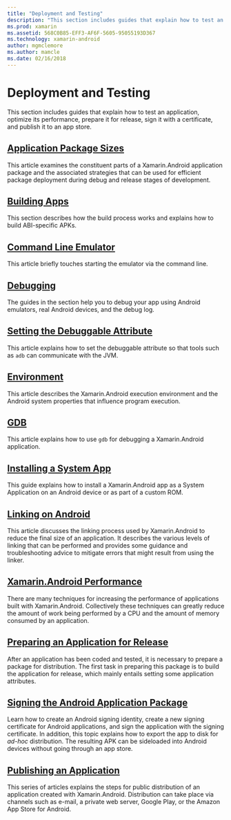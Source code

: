 ```yaml
---
title: "Deployment and Testing"
description: "This section includes guides that explain how to test an application, optimize its performance, prepare it for release, sign it with a certificate, and publish it to an app store"
ms.prod: xamarin
ms.assetid: 568C0B85-EFF3-AF6F-5605-95055193D367
ms.technology: xamarin-android
author: mgmclemore
ms.author: mamcle
ms.date: 02/16/2018
---
```


# Deployment and Testing

This section includes guides that explain how to test an application,
optimize its performance, prepare it for release, sign it with a
certificate, and publish it to an app store.


##  [Application Package Sizes](app-package-size.md)

This article examines the constituent parts of a Xamarin.Android
application package and the associated strategies that can be used for
efficient package deployment during debug and release stages of
development.

##  [Building Apps](building-apps/index.md)

This section describes how the build process works and explains how to
build ABI-specific APKs.

##  [Command Line Emulator](command-line-emulator.md)

This article briefly touches starting the emulator via the command
line.

## [Debugging](~/android/deploy-test/debugging/index.md)

The guides in the section help you to debug your app using Android emulators,
real Android devices, and the debug log.

##  [Setting the Debuggable Attribute](~/android/deploy-test/debuggable-attribute.md)

This article explains how to set the debuggable attribute so that tools
such as `adb` can communicate with the JVM.

##  [Environment](environment.md)

This article describes the Xamarin.Android execution environment and
the Android system properties that influence program execution.

##  [GDB](gdb.md)

This article explains how to use `gdb` for debugging a Xamarin.Android
application.

##  [Installing a System App](install-system-app.md)

This guide explains how to install a Xamarin.Android app as a
System Application on an Android device or as part of a custom ROM.

##  [Linking on Android](linker.md)

This article discusses the linking process used by Xamarin.Android to
reduce the final size of an application. It describes the various
levels of linking that can be performed and provides some guidance and
troubleshooting advice to mitigate errors that might result from using
the linker.

## [Xamarin.Android Performance](~/android/deploy-test/performance.md)

There are many techniques for increasing the performance of
applications built with Xamarin.Android. Collectively these techniques
can greatly reduce the amount of work being performed by a CPU and the
amount of memory consumed by an application.

## [Preparing an Application for Release](~/android/deploy-test/release-prep/index.md)

After an application has been coded and tested, it is necessary to
prepare a package for distribution. The first task in preparing 
this package is to build the application for release, which mainly entails
setting some application attributes.

## [Signing the Android Application Package](~/android/deploy-test/signing/index.md)

Learn how to create an Android signing identity, create a new signing
certificate for Android applications, and sign the application with the
signing certificate. In addition, this topic explains how to export the
app to disk for *ad-hoc* distribution. The resulting APK can be
sideloaded into Android devices without going through an app store.

## [Publishing an Application](~/android/deploy-test/publishing/index.md)

This series of articles explains the steps for public distribution of
an application created with Xamarin.Android. Distribution can take
place via channels such as e-mail, a private web server, Google Play,
or the Amazon App Store for Android.
